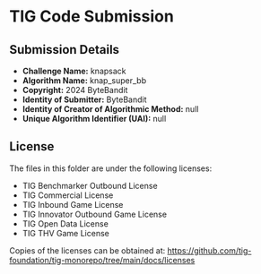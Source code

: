 # TIG Code Submission

## Submission Details

* **Challenge Name:** knapsack
* **Algorithm Name:** knap_super_bb
* **Copyright:** 2024 ByteBandit
* **Identity of Submitter:** ByteBandit
* **Identity of Creator of Algorithmic Method:** null
* **Unique Algorithm Identifier (UAI):** null

## License

The files in this folder are under the following licenses:
* TIG Benchmarker Outbound License
* TIG Commercial License
* TIG Inbound Game License
* TIG Innovator Outbound Game License
* TIG Open Data License
* TIG THV Game License

Copies of the licenses can be obtained at:
https://github.com/tig-foundation/tig-monorepo/tree/main/docs/licenses